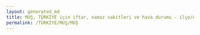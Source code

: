 ```yaml
---
layout: generated_md
title: MUŞ, TÜRKİYE için iftar, namaz vakitleri ve hava durumu - ilçe/eyalet seç
permalink: /TÜRKİYE/MUŞ/MUŞ
---
```


<script type="text/javascript">
  var country = TÜRKİYE;
  var city = MUŞ;
  var state = MUŞ;
  var lat = 72;
  var lon = 21;
</script>
